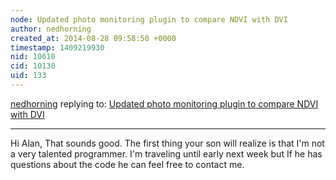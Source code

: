 ```yaml
---
node: Updated photo monitoring plugin to compare NDVI with DVI
author: nedhorning
created_at: 2014-08-28 09:58:50 +0000
timestamp: 1409219930
nid: 10610
cid: 10130
uid: 133
---
```




[nedhorning](../profile/nedhorning) replying to: [Updated photo monitoring plugin to compare NDVI with DVI](../notes/nedhorning/06-24-2014/updated-photo-monitoring-plugin-to-compare-ndvi-with-dvi)

----
Hi Alan, That sounds good. The first thing your son will realize is that I'm not a very talented programmer.  I'm traveling until early next week but If he has questions about the code he can feel free to contact me.